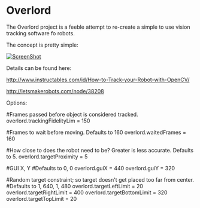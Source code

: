 Overlord
========

The Overlord project is a feeble attempt to re-create a simple to use vision tracking software fo robots.

The concept is pretty simple:








[![ScreenShot](https://i1.ytimg.com/vi/WyMZ6iGWpj4/mqdefault.jpg)](https://www.youtube.com/watch?v=WyMZ6iGWpj4)

Details can be found here:

http://www.instructables.com/id/How-to-Track-your-Robot-with-OpenCV/

http://letsmakerobots.com/node/38208


Options:

  #Frames passed before object is considered tracked.
  overlord.trackingFidelityLim = 150
  
  #Frames to wait before moving.
  Defaults to 160
  overlord.waitedFrames = 160
  
  #How close to does the robot need to be? Greater is less accurate.
  Defaults to 5.
  overlord.targetProximity = 5
  
  #GUI X, Y 
  #Defaults to 0, 0
  overlord.guiX = 440
  overlord.guiY = 320
  
  #Random target constraint; so target doesn't get placed too far from center.
  #Defaults to 1, 640, 1, 480
  overlord.targetLeftLimit = 20
  overlord.targetRightLimit = 400
  overlord.targetBottomLimit = 320
  overlord.targetTopLimit = 20
